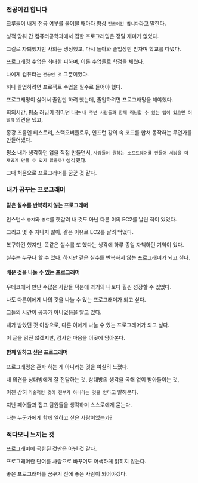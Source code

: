 ### 전공이긴 합니다
크루들이 내게 전공 여부를 물어볼 때마다 항상 `전공이긴 합니다`라고 말한다.

성적 맞춰 간 컴퓨터공학과에서 접한 프로그래밍은 정말 재미가 없었다.

그길로 자퇴했지만 사회는 냉정했고, 다시 돌아와 졸업장만 받자며 학교를 다녔다.

프로그래밍 수업은 최대한 피하며, 이론 수업들로 학점을 채웠다.

나에게 컴퓨터는 `전공인 것` 그뿐이었다.

허나 졸업하려면 프로젝트 수업을 필수로 들어야 했다.

프로그래밍이 싫어서 졸업만 하려 했는데, 졸업하려면 프로그래밍을 해야했다.

회의시간, 평소 러닝이 취미던 나는 `내 주변 사람들과 함께 러닝할 수 있는 앱이 있으면 어떨까` 의견을 냈고,

종강 즈음엔 티스토리, 스택오버플로우, 인프런 강의 속 코드를 합쳐 동작하는 무언가를 만들어냈다.

평소 내가 생각하던 앱을 직접 만들면서, `사람들이 원하는 소프트웨어를 만들어 세상을 더 재밌게 만들 수 있지 않을까?` 생각했다.

그때 처음으로 프로그래머를 꿈꾼 것 같다.

### 내가 꿈꾸는 프로그래머
#### 같은 실수를 반복하지 않는 프로그래머
인스턴스 `중지`와 `종료`를 헷갈려 내 것도 아닌 다른 이의 EC2를 날린 적이 있었다.

그리고 몇 주 지나지 않아, 같은 이유로 EC2를 날려 먹었다.

복구하긴 했지만, 똑같은 실수를 또 했다는 생각에 하루 종일 자책하던 기억이 있다.

실수는 누구나 할 수 있다. 하지만 같은 실수를 반복하지 않는 프로그래머가 되고 싶다.

#### 배운 것을 나눌 수 있는 프로그래머
우테코에서 만난 수많은 사람들 덕분에 과거의 나보다 훨씬 성장할 수 있었다.

나도 다른이에게 나의 것을 나눌 수 있는 프로그래머가 되고 싶다.

그들의 시간이 공짜가 아니었음을 알고 있다.

내가 받았던 것 이상으로, 다른 이에게 나눌 수 있는 프로그래머가 되고 싶다.

이 글을 읽진 않겠지만, 감사한 마음을 이곳에 담아본다.

#### 함께 일하고 싶은 프로그래머
프로그래밍은 혼자 하는 게 아니라는 것을 여실히 느꼈다.

내 의견을 상대방에게 잘 전달하는 것, 상대방의 생각을 곡해 없이 받아들이는 것,

이젠 감히 `기술적인 것이 전부가 아니라는 것을 안다`고 말해본다.

지난 페어들과 집고 팀원들을 생각하며 스스로에게 묻는다.

나는 누군가에게 함께 일하고 싶은 사람이었는가?

### 적다보니 느끼는 것
프로그래머에 국한된 것만은 아닌 것 같다.

프로그래머란 단어를 사람으로 바꾸어도 어색하게 읽히지 않는다.

좋은 프로그래머를 꿈꾸기 전에 좋은 사람이 되어야겠다.
